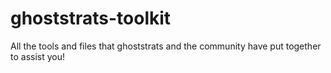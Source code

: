 # ghoststrats-toolkit
All the tools and files that ghoststrats and the community have put together to assist you!
